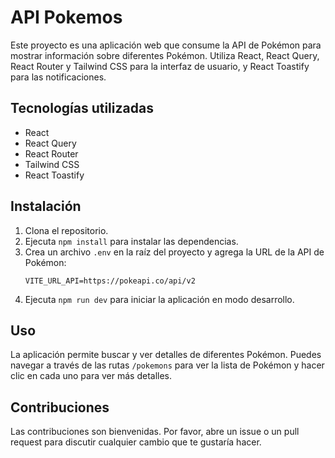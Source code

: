 # API Pokemos

Este proyecto es una aplicación web que consume la API de Pokémon para mostrar información sobre diferentes Pokémon. Utiliza React, React Query, React Router y Tailwind CSS para la interfaz de usuario, y React Toastify para las notificaciones.

## Tecnologías utilizadas

- React
- React Query
- React Router
- Tailwind CSS
- React Toastify

## Instalación

1. Clona el repositorio.
2. Ejecuta `npm install` para instalar las dependencias.
3. Crea un archivo `.env` en la raíz del proyecto y agrega la URL de la API de Pokémon:
   ```
   VITE_URL_API=https://pokeapi.co/api/v2
   ```
4. Ejecuta `npm run dev` para iniciar la aplicación en modo desarrollo.

## Uso

La aplicación permite buscar y ver detalles de diferentes Pokémon. Puedes navegar a través de las rutas `/pokemons` para ver la lista de Pokémon y hacer clic en cada uno para ver más detalles.

## Contribuciones

Las contribuciones son bienvenidas. Por favor, abre un issue o un pull request para discutir cualquier cambio que te gustaría hacer.
